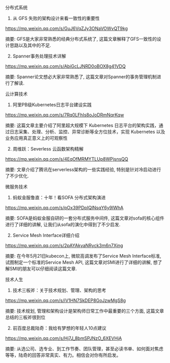 分布式系统

1. 从 GFS 失败的架构设计来看一致性的重要性

https://mp.weixin.qq.com/s/GuJ6VqZJy3ONaVOWvQT9kg

摘要: GFS是大家非常熟悉的经典分布式系统了, 这篇文章解释了GFS一致性的设计思路以及其中的不足.

2. Spanner事务处理技术详解

https://mp.weixin.qq.com/s/AbiGcLJNRD0oBOX8g41VDQ

摘要: Spanner论文想必大家非常熟悉了, 这篇文章对Spanner的事务管理机制进行了解读.

云计算技术

1. 阿里PB级Kubernetes日志平台建设实践

https://mp.weixin.qq.com/s/7Rq0LFhIs8oJoDRmNqrKqw

摘要: 这篇文章主要介绍了阿里超大规模下 Kubernetes 日志平台的架构实践，通过日志采集、处理、分析、监控、异常诊断等全方位技术，实现 Kubernetes 以及业务应用真正意义上的可观察性

2. 周维跃：Severless 云函数架构精解

https://mp.weixin.qq.com/s/4EqOfMRMYTLUp8WPjsnsQQ

摘要: 文章介绍了腾讯在serverless架构的一些实践经验, 特别是针对冷启动进行了不少优化.

微服务技术

1. 蚂蚁金服鲁直：十年！看SOFA 分布式架构演进

https://mp.weixin.qq.com/s/pOx39PDpIQlNsqY6y9IWhA

摘要: SOFA是蚂蚁金服自研的一套分布式服务中间件, 这篇文章对sofa的核心组件进行了详细的讲解, 让我们从sofa的演化中得到了不少启发.

2. Service Mesh Interface详细介绍

https://mp.weixin.qq.com/s/2pAYAkyaNRyck3m6n7Xjng

摘要: 在今年5月21日kubecon上, 微软高调发布了Service Mesh Interface标准, 试图制定一个标准的Service Mesh API, 这篇文章对SMI进行了详细的讲解, 想了解SMI的朋友可以仔细阅读这篇文章.

技术人生

1. 技术三板斧：关于技术规划、管理、架构的思考

https://mp.weixin.qq.com/s/iV1HN7SkDEP8GoJzwMgS8g

摘要: 技术规划, 管理和架构设计是架构师日常工作中最重要的三个方面, 这篇文章总结的三板斧很到位

2. 前百度总裁陆奇：我给有梦想的年轻人10点建议

https://mp.weixin.qq.com/s/Hj7J_8bmSPJNzO_6XEVHjA

摘要: 从选公司、选专业、到工作节奏、团队管理，甚至必读书单、如何面对焦虑等等，陆奇的回答非常真实、有力。相信会对你有所启发。
